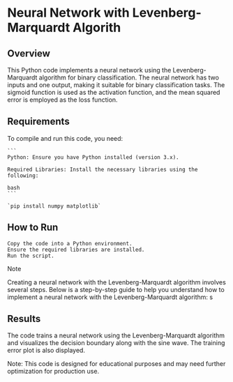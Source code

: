 # **Neural Network with Levenberg-Marquardt Algorith**

## Overview

This Python code implements a neural network using the Levenberg-Marquardt algorithm for binary classification. The neural network has two inputs and one output, making it suitable for binary classification tasks. The sigmoid function is used as the activation function, and the mean squared error is employed as the loss function.


## Requirements

To compile and run this code, you need:

    ```
    Python: Ensure you have Python installed (version 3.x).

    Required Libraries: Install the necessary libraries using the following:

    bash
    ```

    `pip install numpy matplotlib`


## How to Run

    Copy the code into a Python environment.
    Ensure the required libraries are installed.
    Run the script.

>[!NOTE]
>Creating a neural network with the Levenberg-Marquardt algorithm involves several steps. Below is a step-by-step guide to help you understand how to implement a neural network with the Levenberg-Marquardt algorithm:
s
## Results

The code trains a neural network using the Levenberg-Marquardt algorithm and visualizes the decision boundary along with the sine wave. The training error plot is also displayed.

Note: This code is designed for educational purposes and may need further optimization for production use.